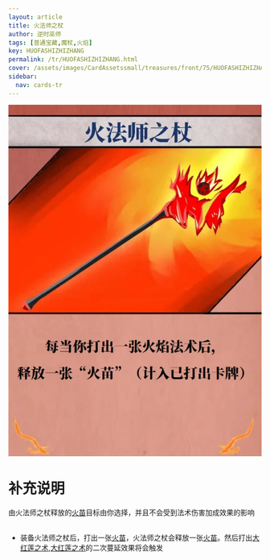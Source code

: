 ```yaml
---
layout: article
title: 火法师之杖
author: 逆时巫师
tags: [普通宝藏,魔杖,火焰]
key: HUOFASHIZHIZHANG
permalink: /tr/HUOFASHIZHIZHANG.html
cover: /assets/images/CardAssetssmall/treasures/front/75/HUOFASHIZHIZHANG.webp
sidebar:
  nav: cards-tr
---
```

![](/assets/images/CardAssets/treasures/front/75/HUOFASHIZHIZHANG.webp)

# 补充说明

由火法师之杖释放的[火苗](/tr/HUOMIAO.html)目标由你选择，并且不会受到法术伤害加成效果的影响

## 

* 装备火法师之杖后，打出一张[火苗](/tr/HUOMIAO.html)，火法师之杖会释放一张[火苗](/tr/HUOMIAO.html)。然后打出[大红莲之术](/tr/DAHONGLIANZHISHU.html),[大红莲之术](/tr/DAHONGLIANZHISHU.html)的二次蔓延效果将会触发